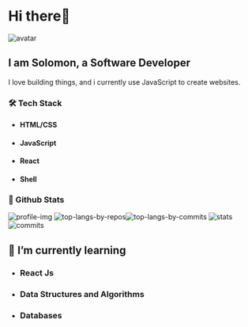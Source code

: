 # Hi there👋

![avatar](avatar.jpg)

## I am Solomon, a Software Developer

I love building things, and i currently use JavaScript to create websites.

### 🛠 Tech Stack

- #### HTML/CSS

- #### JavaScript

- #### React

- #### Shell

### 🧾 Github Stats

![profile-img](http://github-profile-summary-cards.vercel.app/api/cards/profile-details?username=solomonadzape95&theme=github_dark)
![top-langs-by-repos](http://github-profile-summary-cards.vercel.app/api/cards/repos-per-language?username=solomonadzape95&theme=github_dark)![top-langs-by-commits](http://github-profile-summary-cards.vercel.app/api/cards/most-commit-language?username=solomonadzape95&theme=github_dark)
![stats](http://github-profile-summary-cards.vercel.app/api/cards/stats?username=solomonadzape95&theme=github_dark)![commits](http://github-profile-summary-cards.vercel.app/api/cards/productive-time?username=solomonadzape95&theme=github_dark&utcOffset=8)

## 🌱 I’m currently learning

- ### React Js

- ### Data Structures and Algorithms

- ### Databases

<!--
**solomonadzape95/solomonadzape95** is a ✨ _special_ ✨ repository because its `README.md` (this file) appears on your GitHub profile.

Here are some ideas to get you started:

- 🔭 I’m currently working on ...
- 👯 I’m looking to collaborate on ...
- 🤔 I’m looking for help with ...
- 💬 Ask me about ...
- 📫 How to reach me: ...
- 😄 Pronouns: ...
- ⚡ Fun fact: ...
-->
